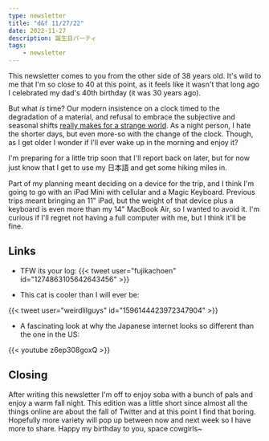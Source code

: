 ```yaml
---
type: newsletter
title: "d&f 11/27/22"
date: 2022-11-27
description: 誕生日パーティ
tags:
    - newsletter
---
```


This newsletter comes to you from the other side of 38 years old. It's wild to me that I'm so close to 40 at this point, as it feels like it wasn't that long ago I celebrated my dad's 40th birthday (it was 30 years ago).

But what _is_ time? Our modern insistence on a clock timed to the degradation of a material, and refusal to embrace the subjective and seasonal shifts [really makes for a strange world](https://www.noemamag.com/the-tyranny-of-time/). As a night person, I hate the shorter days, but even more-so with the change of the clock. Though, as I get older I wonder if I'll ever wake up in the morning and enjoy it?

I'm preparing for a little trip soon that I'll report back on later, but for now just know that I get to use my 日本語 and get some hiking miles in.

Part of my planning meant deciding on a device for the trip, and I think I'm going to go with an iPad Mini with cellular and a Magic Keyboard. Previous trips meant bringing an 11" iPad, but the weight of that device plus a keyboard is even more than my 14" MacBook Air, so I wanted to avoid it. I'm curious if I'll regret not having a full computer with me, but I think it'll be fine.

## Links

- TFW its your log:
{{< tweet user="fujikachoen" id="1274863105642643456" >}}

- This cat is cooler than I will ever be:

{{< tweet user="weirdlilguys" id="1596144423972347904" >}}

- A fascinating look at why the Japanese internet looks so different than the one in the US:

{{< youtube z6ep308goxQ >}}

## Closing

After writing this newsletter I'm off to enjoy soba with a bunch of pals and enjoy a warm fall night. This edition was a little short since almost all the things online are about the fall of Twitter and at this point I find that boring. Hopefully more variety will pop up between now and next week so I have more to share. Happy my birthday to you, space cowgirls~